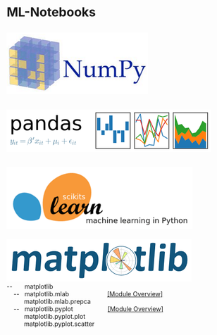 # ML-Notebooks  
[![Image Alt Text](images/NumPy.png)](numpy)  
-------------------------------------------------------------------------------------------  
[![Image Alt Text](images/Pandas.png)](pandas)  
-------------------------------------------------------------------------------------------  
[![Image Alt Text](images/scikit-learn.png)](scikit-learn)  
-------------------------------------------------------------------------------------------  
[![Image Alt Text](images/Matplotlib.png)](matplotlib)  
--&nbsp;&nbsp;&nbsp;&nbsp;&nbsp;&nbsp;&nbsp;matplotlib  
&nbsp;&nbsp;&nbsp;&nbsp;--&nbsp;&nbsp;&nbsp;matplotlib.mlab&nbsp;&nbsp;&nbsp;&nbsp;&nbsp;&nbsp;&nbsp;&nbsp;&nbsp;&nbsp;&nbsp;&nbsp;&nbsp;&nbsp;&nbsp;&nbsp;&nbsp;&nbsp;&nbsp;&nbsp;&nbsp;&nbsp;[[Module Overview]](matplotlib/matplotlib101.ipynb)  
&nbsp;&nbsp;&nbsp;&nbsp;&nbsp;&nbsp;&nbsp;&nbsp;&nbsp;&nbsp;matplotlib.mlab.prepca  
&nbsp;&nbsp;&nbsp;&nbsp;--&nbsp;&nbsp;&nbsp;matplotlib.pyplot&nbsp;&nbsp;&nbsp;&nbsp;&nbsp;&nbsp;&nbsp;&nbsp;&nbsp;&nbsp;&nbsp;&nbsp;&nbsp;&nbsp;&nbsp;&nbsp;&nbsp;&nbsp;&nbsp;&nbsp;[[Module Overview]](matplotlib/matplotlib101.ipynb)  
&nbsp;&nbsp;&nbsp;&nbsp;&nbsp;&nbsp;&nbsp;&nbsp;&nbsp;&nbsp;matplotlib.pyplot.plot  
&nbsp;&nbsp;&nbsp;&nbsp;&nbsp;&nbsp;&nbsp;&nbsp;&nbsp;&nbsp;matplotlib.pyplot.scatter  
